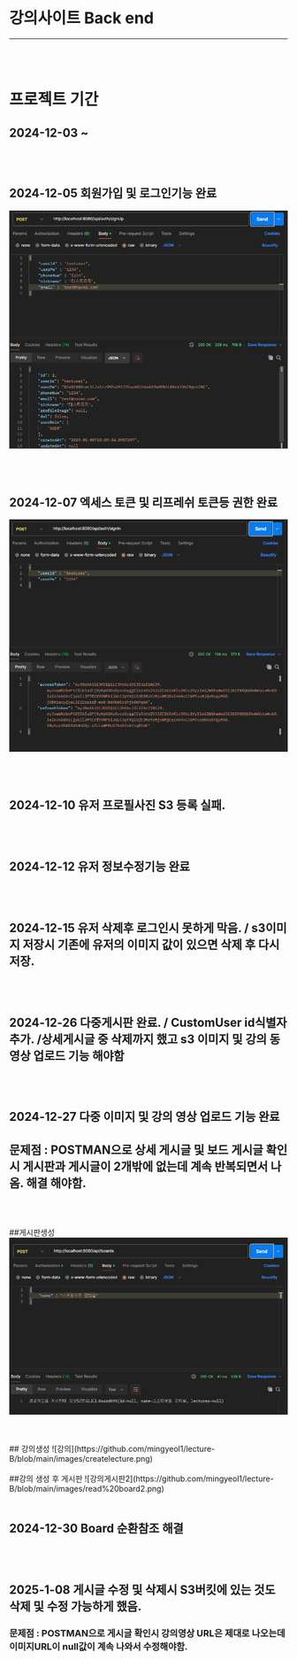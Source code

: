 ﻿# 강의사이트 Back end

<hr>

<br/>
<br/>

# 프로젝트 기간
## 2024-12-03 ~


<br/>
<br/>

## 2024-12-05 회원가입 및 로그인기능 완료
![회원가입 이미지](https://github.com/mingyeol1/lecture-B/blob/main/images/signIn.png)

<br/>
<br/>


##  2024-12-07 엑세스 토큰 및 리프레쉬 토큰등 권한 완료
![로그인](https://github.com/mingyeol1/lecture-B/blob/main/images/signup.png)

<br/>
<br/>


##  2024-12-10 유저 프로필사진 S3 등록 실패.



<br/>
<br/>


##  2024-12-12 유저 정보수정기능 완료



<br/>
<br/>


##  2024-12-15 유저 삭제후 로그인시 못하게 막음. / s3이미지 저장시 기존에 유저의 이미지 값이 있으면 삭제 후 다시 저장.

<br/>
<br/>


##  2024-12-26 다중게시판 완료. / CustomUser id식별자 추가. /상세게시글 중 삭제까지 했고 s3 이미지 및 강의 동영상 업로드 기능 해야함 


<br/>
<br/>


##  2024-12-27 다중 이미지 및 강의 영상 업로드 기능 완료 
## 문제점 : POSTMAN으로 상세 게시글 및 보드 게시글 확인 시 게시판과 게시글이 2개밖에 없는데 계속 반복되면서 나옴. 해결 해야함.
<br/>
<br/>

##게시판생성
![강의게시판](https://github.com/mingyeol1/lecture-B/blob/main/images/createboard.png)

<br/>
<br/>
## 강의생성
![강의](https://github.com/mingyeol1/lecture-B/blob/main/images/createlecture.png)

<br/>
<br/>
##강의 생성 후 게시판
![강의게시판2](https://github.com/mingyeol1/lecture-B/blob/main/images/read%20board2.png)
<br/>
<br/>


##  2024-12-30 Board 순환참조 해결



<br/>
<br/>


##  2025-1-08 게시글 수정 및 삭제시 S3버킷에 있는 것도 삭제 및 수정 가능하게 했음.    
### 문제점 : POSTMAN으로 게시글 확인시 강의영상 URL은 제대로 나오는데 이미지URL이 null값이 계속 나와서 수정해야함. 
